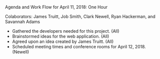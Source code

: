Agenda and Work Flow for April 11, 2018: One Hour



Colaborators: James Truitt, Job Smith, Clark Newell, Ryan Hackerman, and Savannah Adams




- Gathered the developers needed for this project. (All)
- Brainstormed ideas for the web application. (All)
- Agreed upon an idea created by James Truitt. (All)
- Scheduled meeting times and conference rooms for April 12, 2018. (Newell)